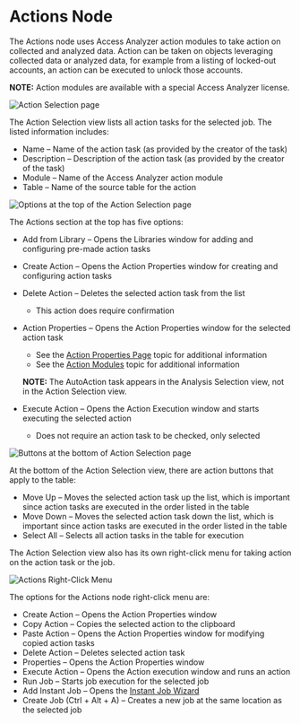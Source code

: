 # Actions Node

The Actions node uses Access Analyzer action modules to take action on collected and analyzed data.
Action can be taken on objects leveraging collected data or analyzed data, for example from a
listing of locked-out accounts, an action can be executed to unlock those accounts.

**NOTE:** Action modules are available with a special Access Analyzer license.

![Action Selection page](/img/product_docs/accessanalyzer/admin/action/actionselection.webp)

The Action Selection view lists all action tasks for the selected job. The listed information
includes:

- Name – Name of the action task (as provided by the creator of the task)
- Description – Description of the action task (as provided by the creator of the task)
- Module – Name of the Access Analyzer action module
- Table – Name of the source table for the action

![Options at the top of the Action Selection page](/img/product_docs/accessanalyzer/admin/jobs/job/configure/actionselectionoptions.webp)

The Actions section at the top has five options:

- Add from Library – Opens the Libraries window for adding and configuring pre-made action tasks
- Create Action – Opens the Action Properties window for creating and configuring action tasks
- Delete Action – Deletes the selected action task from the list

  - This action does require confirmation

- Action Properties – Opens the Action Properties window for the selected action task

  - See the [Action Properties Page](/docs/accessanalyzer/12.0/administration/actions/overview.md#action-properties-page) topic for
    additional information
  - See the [Action Modules](/docs/accessanalyzer/12.0/administration/actions/overview.md) topic for additional information

  **NOTE:** The AutoAction task appears in the Analysis Selection view, not in the Action
  Selection view.

- Execute Action – Opens the Action Execution window and starts executing the selected action

  - Does not require an action task to be checked, only selected

![Buttons at the bottom of Action Selection page](/img/product_docs/accessanalyzer/admin/jobs/job/configure/actionselectiontablebuttons.webp)

At the bottom of the Action Selection view, there are action buttons that apply to the table:

- Move Up – Moves the selected action task up the list, which is important since action tasks are
  executed in the order listed in the table
- Move Down – Moves the selected action task down the list, which is important since action tasks
  are executed in the order listed in the table
- Select All – Selects all action tasks in the table for execution

The Action Selection view also has its own right-click menu for taking action on the action task or
the job.

![Actions Right-Click Menu](/img/product_docs/accessanalyzer/admin/jobs/job/configure/actionsrightclickmenu.webp)

The options for the Actions node right-click menu are:

- Create Action – Opens the Action Properties window
- Copy Action – Copies the selected action to the clipboard
- Paste Action – Opens the Action Properties window for modifying copied action tasks
- Delete Action – Deletes selected action task
- Properties – Opens the Action Properties window
- Execute Action – Opens the Action execution window and runs an action
- Run Job – Starts job execution for the selected job
- Add Instant Job – Opens the [Instant Job Wizard](/docs/accessanalyzer/12.0/administration/jobs/instantjobs/overview.md)
- Create Job (Ctrl + Alt + A) – Creates a new job at the same location as the selected job
